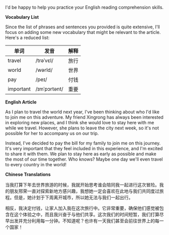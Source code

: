 I'd be happy to help you practice your English reading comprehension skills.

**Vocabulary List**

Since the list of phrases and sentences you provided is quite extensive, I'll focus on adding some new vocabulary that might be relevant to the article. Here's a reduced list:

| 单词 | 发音 | 解释 |
|------|------|------|
| travel | /trəˈvɛl/ | 旅行 |
| world | /wərld/ | 世界 |
| pay | /peɪ/ | 付钱 |
| important | /ɪmˈpɔrtənt/ | 重要 |

**English Article**

As I plan to travel the world next year, I've been thinking about who I'd like to join me on this adventure. My friend Xingrong has always been interested in exploring new places, and I think she would love to stay here with me while we travel. However, she plans to leave the city next week, so it's not possible for her to accompany us on our trip.

Instead, I've decided to pay the bill for my family to join me on this journey. It's very important that they feel included in this experience, and I'm excited to share it with them. We plan to stay here as early as possible and make the most of our time together. Who knows? Maybe one day we'll even travel to every country in the world!

**Chinese Translations**

当我打算下年去世界旅游的时候，我就开始思考谁会陪同我一起进行这次冒险。我的朋友邢荣一直对探索新地方感兴趣，我想她一定会喜欢在此地与我们共同度过旅程。但是，她计划于下周离开城市，所以她无法与我们一起出行。

相反，我决定付钱，让家人加入我在这次旅行中。它非常重要，确保他们感觉被包含在这个体验之中，而且我兴奋于与他们共享。这次我们的时间短暂，我们打算尽早出发并充分利用每一分钟。不知道呢？也许有一天我们甚至会前往世界上的每一个国家！